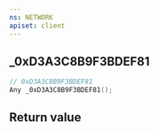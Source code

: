 ```yaml
---
ns: NETWORK
apiset: client
---
```

## _0xD3A3C8B9F3BDEF81

```c
// 0xD3A3C8B9F3BDEF81
Any _0xD3A3C8B9F3BDEF81();
```



## Return value